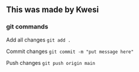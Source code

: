 ## This was made by Kwesi

### git commands
Add all changes
`git add .` 

Commit changes
`git commit -m "put message here"`

Push changes
`git push origin main`
